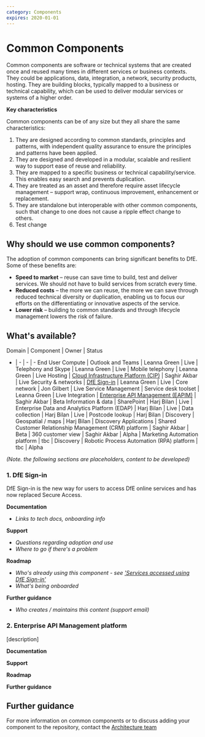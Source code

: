 ```yaml
---
category: Components
expires: 2020-01-01
---
```


# Common Components
Common components are software or technical systems that are created once and reused many times in different services or business contexts. They could be applications, data, integration, a network, security products, hosting. They are building blocks, typically mapped to a business or technical capability, which can be used to deliver modular services or systems of a higher order.

__Key characteristics__

Common components can be of any size but they all share the same characteristics:
1. They are designed according to common standards, principles and patterns, with independent quality assurance to ensure the principles and patterns have been applied.
2. They are designed and developed in a modular, scalable and resilient way to support ease of reuse and reliability.
3. They are mapped to a specific business or technical capability/service. This enables easy search and prevents duplication.
4. They are treated as an asset and therefore require asset lifecycle management – support wrap, continuous improvement, enhancement or replacement.
5. They are standalone but interoperable with other common components, such that change to one does not cause a ripple effect change to others.
6. Test change 

## Why should we use common components? ##

The adoption of common components can bring significant benefits to DfE. Some of these benefits are:
- __Speed to market__ – reuse can save time to build, test and deliver services. We should not have to build services from scratch every time.
- __Reduced costs__ – the more we can reuse, the more we can save through reduced technical diversity or duplication, enabling us to focus our efforts on the differentiating or innovative aspects of the service.
- __Lower risk__ – building to common standards and through lifecycle management lowers the risk of failure.

## What's available? ##

Domain | Component | Owner | Status
- | - | - | -
End User Compute | Outlook and Teams | Leanna Green | Live
| Telephony and Skype | Leanna Green | Live
| Mobile telephony | Leanna Green | Live
Hosting | [Cloud Infrastructure Platform (CIP)](https://educationgovuk.sharepoint.com/sites/ciog/groupdelivery/Home.aspx) | Saghir Akbar | Live
Security & networks | [DfE Sign-in](#dfe-signin) | Leanna Green | Live
| Core network | Jon Gilbert | Live
Service Management | Service desk toolset | Leanna Green | Live
Integration | [Enterprise API Management (EAPIM)](#eapim) | Saghir Akbar | Beta
Information & data | SharePoint | Harj Bilan | Live
| Enterprise Data and Analytics Platform (EDAP) | Harj Bilan | Live
| Data collection | Harj Bilan | Live
| Postcode lookup | Harj Bilan | Discovery
| Geospatial / maps | Harj Bilan | Discovery
Applications | Shared Customer Relationship Management (CRM) platform | Saghir Akbar | Beta
| 360 customer view | Saghir Akbar | Alpha
| Marketing Automation platform | tbc | Discovery
| Robotic Process Automation (RPA) platform | tbc | Alpha

_(Note. the following sections are placeholders, content to be developed)_

<a name="dfe-signin"></a>
### 1. DfE Sign-in
DfE Sign-in is the new way for users to access DfE online services and has now replaced Secure Access.

__Documentation__

- _Links to tech docs, onboarding info_

__Support__

- _Questions regarding adoption and use_
- _Where to go if there's a problem_

__Roadmap__

- _Who's already using this component - see ['Services accessed using DfE Sign-in'](https://services.signin.education.gov.uk/)_
- _What's being onboarded_

__Further guidance__

- _Who creates / maintains this content (support email)_

<a name="eapim"></a>
### 2. Enterprise API Management platform

[description]

__Documentation__

__Support__

__Roadmap__

__Further guidance__

## Further guidance ##

For more information on common components or to discuss adding your component to the repository, contact the [Architecture team](mailto:architecture.governance@education.gov.uk)
